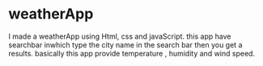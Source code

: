 # weatherApp
I made a weatherApp using Html, css and javaScript.
this app have searchbar inwhich type the city name in the search bar then you get a results.
basically this app provide temperature , humidity and wind speed.
